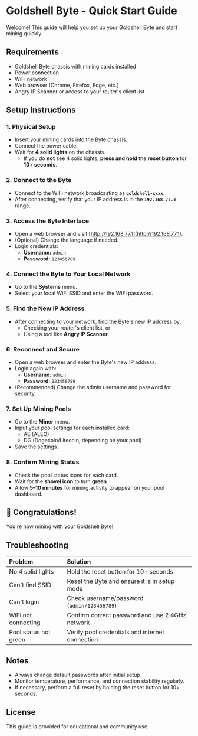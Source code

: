 # Goldshell Byte - Quick Start Guide

Welcome! This guide will help you set up your Goldshell Byte and start mining quickly.

## Requirements

- Goldshell Byte chassis with mining cards installed
- Power connection
- WiFi network
- Web browser (Chrome, Firefox, Edge, etc.)
- Angry IP Scanner or access to your router's client list

## Setup Instructions

### 1. Physical Setup

- Insert your mining cards into the Byte chassis.
- Connect the power cable.
- Wait for **4 solid lights** on the chassis.
  - If you do **not** see 4 solid lights, **press and hold** the **reset button** for **10+ seconds**.

### 2. Connect to the Byte

- Connect to the WiFi network broadcasting as **`goldshell-xxxx`**.
- After connecting, verify that your IP address is in the **`192.168.77.x`** range.

### 3. Access the Byte Interface

- Open a web browser and visit [http://192.168.77.1](http://192.168.77.1).
- (Optional) Change the language if needed.
- Login credentials:
  - **Username:** `admin`
  - **Password:** `123456789`

### 4. Connect the Byte to Your Local Network

- Go to the **Systems** menu.
- Select your local WiFi SSID and enter the WiFi password.

### 5. Find the New IP Address

- After connecting to your network, find the Byte's new IP address by:
  - Checking your router's client list, or
  - Using a tool like **Angry IP Scanner**.

### 6. Reconnect and Secure

- Open a web browser and enter the Byte's new IP address.
- Login again with:
  - **Username:** `admin`
  - **Password:** `123456789`
- (Recommended) Change the admin username and password for security.

### 7. Set Up Mining Pools

- Go to the **Miner** menu.
- Input your pool settings for each installed card:
  - AE (ALEO)
  - DG (Dogecoin/Litecoin, depending on your pool)
- Save the settings.

### 8. Confirm Mining Status

- Check the pool status icons for each card.
- Wait for the **shovel icon** to turn **green**.
- Allow **5–10 minutes** for mining activity to appear on your pool dashboard.

## 🎉 Congratulations!

You're now mining with your Goldshell Byte!

## Troubleshooting

| Problem | Solution |
|:--------|:---------|
| No 4 solid lights | Hold the reset button for 10+ seconds |
| Can't find SSID | Reset the Byte and ensure it is in setup mode |
| Can't login | Check username/password (`admin/123456789`) |
| WiFi not connecting | Confirm correct password and use 2.4GHz network |
| Pool status not green | Verify pool credentials and internet connection |

## Notes

- Always change default passwords after initial setup.
- Monitor temperature, performance, and connection stability regularly.
- If necessary, perform a full reset by holding the reset button for 10+ seconds.

## License

This guide is provided for educational and community use.

